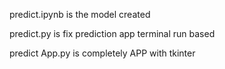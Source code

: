 predict.ipynb is the model created

predict.py is fix prediction app terminal run based

predict App.py is completely APP with tkinter
